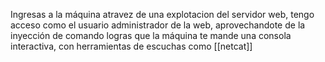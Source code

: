 Ingresas a la máquina atravez de una explotacion del servidor web, tengo acceso como el usuario administrador de la web, aprovechandote de la inyección de comando logras que la máquina te mande una consola interactiva, con herramientas de escuchas como [[netcat]]